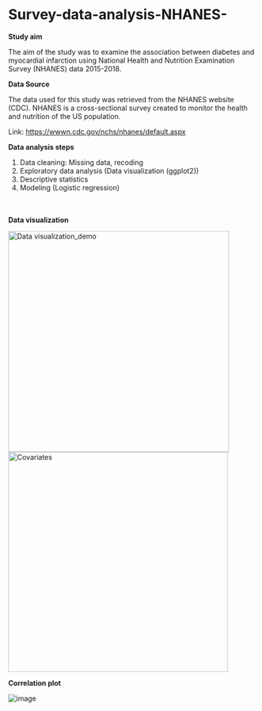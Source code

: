 # Survey-data-analysis-NHANES-


**Study aim**

The aim of the study was to examine the association between diabetes and myocardial infarction using National Health and Nutrition Examination Survey (NHANES) data 2015-2018.

**Data Source**

The data used for this study was retrieved from the NHANES website (CDC). NHANES is a cross-sectional survey created to monitor the health and nutrition of the US population. 

Link: https://wwwn.cdc.gov/nchs/nhanes/default.aspx

**Data analysis steps**

1. Data cleaning: Missing data, recoding
2. Exploratory data analysis (Data visualization (ggplot2))
3. Descriptive statistics
5. Modeling (Logistic regression)


<br> </br>
**Data visualization**


<img width="446" alt="Data visualization_demo" src="https://user-images.githubusercontent.com/65930304/224233825-256edd80-57ed-40ed-b914-205c418813cc.png">

<img width="444" alt="Covariates" src="https://user-images.githubusercontent.com/65930304/224234191-7bbc7a6c-4514-4724-96e8-80699a8a2a87.png">




**Correlation plot**


![image](https://user-images.githubusercontent.com/65930304/224234969-255cc5f2-017e-4260-adfa-0c00e6051e65.png)

